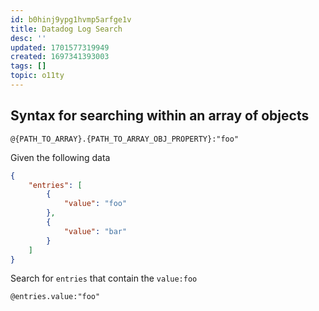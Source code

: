 ```yaml
---
id: b0hinj9ypg1hvmp5arfge1v
title: Datadog Log Search
desc: ''
updated: 1701577319949
created: 1697341393003
tags: []
topic: o11ty
---
```


## Syntax for searching within an array of objects
 
```
@{PATH_TO_ARRAY}.{PATH_TO_ARRAY_OBJ_PROPERTY}:"foo"
```

Given the following data
```json
{
    "entries": [
        {
            "value": "foo"
        },
        {
            "value": "bar"
        }
    ]
}
```

Search for `entries` that contain the `value:foo`
```
@entries.value:"foo"
```
